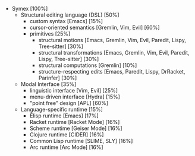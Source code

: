 * Symex [100%]
	* Structural editing language (DSL) [50%]
		* custom syntax [Emacs] [15%]
		* cursor-oriented semantics [Gremlin, Vim, Evil] [60%]
		* primitives [25%]
			* structural motions [Emacs, Gremlin, Vim, Evil, Paredit, Lispy, Tree-sitter] [30%]
			* structural transformations [Emacs, Gremlin, Vim, Evil, Paredit, Lispy, Tree-sitter] [30%]
			* structural computations [Gremlin] [10%]
			* structure-respecting edits [Emacs, Paredit, Lispy, DrRacket, Parinfer] [30%]
	* Modal Interface [35%]
		* linguistic interface [Vim, Evil] [25%]
		* menu-driven interface [Hydra] [15%]
		* "point free" design [APL] [60%]
	* Language-specific runtime [15%]
		* Elisp runtime [Emacs] [17%]
		* Racket runtime [Racket Mode] [16%]
		* Scheme runtime [Geiser Mode] [16%]
		* Clojure runtime [CIDER] [16%]
		* Common Lisp runtime [SLIME, SLY] [16%]
		* Arc runtime [Arc Mode] [16%]
